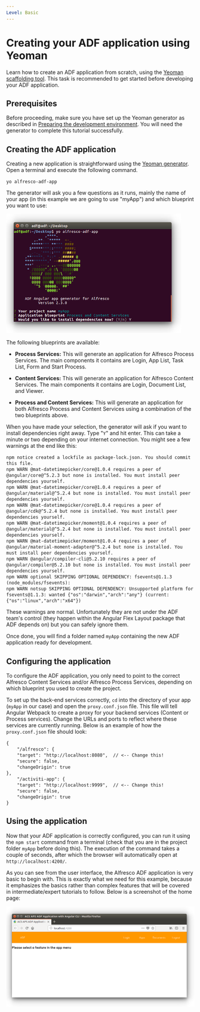 ```yaml
---
Level: Basic
---
```


# Creating your ADF application using Yeoman

Learn how to create an ADF application from scratch, using the [Yeoman scaffolding tool](http://yeoman.io/). This task is recommended to get started before developing your ADF application.

## Prerequisites

Before proceeding, make sure you have set up the Yeoman generator as described in
[Preparing the development environment](./preparing-the-development-environment.html). You will need
the generator to complete this tutorial successfully.

## Creating the ADF application

Creating a new application is straightforward using the [Yeoman generator](http://yeoman.io/). Open a terminal and execute the following command.

    yo alfresco-adf-app

The generator will ask you a few questions as it runs, mainly the name of your app (in this example we
are going to use  "myApp") and which blueprint you want to use:

![yeoman_creation](../docassets/images/yeoman_creation.png)

The following blueprints are available:

- **Process Services:** This will generate an application for Alfresco Process Services. The main
components it contains are Login, App List, Task List, Form and Start Process.

- **Content Services:** This will generate an application for Alfresco Content Services. The main
components it contains are Login, Document List, and Viewer.

- **Process and Content Services:** This will generate an application for both Alfresco Process and
Content Services using a combination of the two blueprints above.

When you have made your selection, the generator will ask if you want to install dependencies right away.
Type "`Y`" and hit enter. This can take a minute or two depending on your internet connection. You might
see a few warnings at the end like this:

    npm notice created a lockfile as package-lock.json. You should commit this file.
    npm WARN @mat-datetimepicker/core@1.0.4 requires a peer of @angular/core@^5.2.3 but none is installed. You must install peer dependencies yourself.
    npm WARN @mat-datetimepicker/core@1.0.4 requires a peer of @angular/material@^5.2.4 but none is installed. You must install peer dependencies yourself.
    npm WARN @mat-datetimepicker/core@1.0.4 requires a peer of @angular/cdk@^5.2.4 but none is installed. You must install peer dependencies yourself.
    npm WARN @mat-datetimepicker/moment@1.0.4 requires a peer of @angular/material@^5.2.4 but none is installed. You must install peer dependencies yourself.
    npm WARN @mat-datetimepicker/moment@1.0.4 requires a peer of @angular/material-moment-adapter@^5.2.4 but none is installed. You must install peer dependencies yourself.
    npm WARN @angular/compiler-cli@5.2.10 requires a peer of @angular/compiler@5.2.10 but none is installed. You must install peer dependencies yourself.
    npm WARN optional SKIPPING OPTIONAL DEPENDENCY: fsevents@1.1.3 (node_modules/fsevents):
    npm WARN notsup SKIPPING OPTIONAL DEPENDENCY: Unsupported platform for fsevents@1.1.3: wanted {"os":"darwin","arch":"any"} (current: {"os":"linux","arch":"x64"})

These warnings are normal. Unfortunately they are not under the ADF team's control (they happen within the
Angular Flex Layout package that ADF depends on) but you can safely ignore them.

Once done, you will find a folder named  `myApp` containing the new ADF application ready for
development.

## Configuring the application

To configure the ADF application, you only need to point to the correct Alfresco Content Services and/or
Alfresco Process Services, depending on which blueprint you used to create the project.

To set up the back-end services correctly, `cd` into the directory of your app (`myApp`  in our case)
and open the `proxy.conf.json` file. This file will tell Angular Webpack to create a proxy for your backend
services (Content or Process services). Change the URLs and ports to reflect where these services are
currently running. Below is an example of how the `proxy.conf.json` file should look:

    {  
        "/alfresco": {
        "target": "http://localhost:8080",  // <-- Change this!
        "secure": false,
        "changeOrigin": true
    },
        "/activiti-app": {
        "target": "http://localhost:9999",  // <-- Change this!
        "secure": false,  
        "changeOrigin": true  
    }

## Using the application

Now that your ADF application is correctly configured, you can run it using the `npm start`  command from
a terminal (check that you are in the project folder `myApp` before doing this). The execution of the
command takes a couple of seconds, after which the browser will automatically open at
`http://localhost:4200/`.

As you can see from the user interface, the Alfresco ADF application is very basic to begin with. This is
exactly what we need for this example, because it emphasizes the basics rather than complex features that
will be covered in intermediate/expert tutorials to follow. Below is a screenshot of the home page:

![yeoman_start](../docassets/images/yeoman_start.png)

